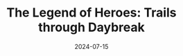 ---
title: 'The Legend of Heroes: Trails through Daybreak'
tags:
  - platform_switch
  - genre_rpg
note: Deluxe Edition
physical: true
digital: false
guide: false
pending: false
date: 2024-07-15
---